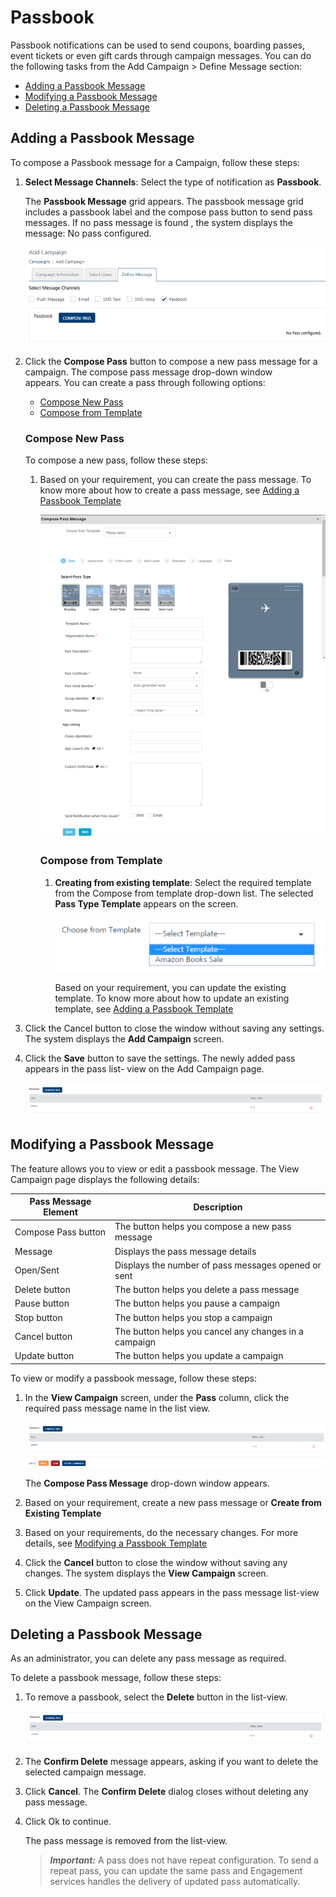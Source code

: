                            


Passbook
========

Passbook notifications can be used to send coupons, boarding passes, event tickets or even gift cards through campaign messages. You can do the following tasks from the Add Campaign > Define Message section:

*   [Adding a Passbook Message](#adding-a-passbook-message)
*   [Modifying a Passbook Message](#modifying-a-passbook-message)
*   [Deleting a Passbook Message](#deleting-a-passbook-message)

Adding a Passbook Message
-------------------------

To compose a Passbook message for a Campaign, follow these steps:

1.  **Select Message Channels**: Select the type of notification as **Passbook**.
    
    The **Passbook Message** grid appears. The passbook message grid includes a passbook label and the compose pass button to send pass messages. If no pass message is found , the system displays the message: No pass configured.  
      
    ![](../Resources/Images/Engagement/Campaign/selectmsgchapassbook_594x139.png)
    
2.  Click the **Compose Pass** button to compose a new pass message for a campaign. The compose pass message drop-down window appears. You can create a pass through following options:
    
    *   [Compose New Pass](#compose-new-pass)
    *   [Compose from Template](#compose-from-template)
    
    ### Compose New Pass
    
    To compose a new pass, follow these steps:
    
    1.  Based on your requirement, you can create the pass message. To know more about how to create a pass message, see [Adding a Passbook Template](../PassBook_Template/Passbook_Template.md#dding_a_Passbook_Template)
        
        ![](../Resources/Images/Engagement/Campaign/composepasstemplate_549x622.png)
        
        ### Compose from Template
        
        1.  **Creating from existing template**: Select the required template from the Compose from template drop-down list. The selected **Pass Type Template** appears on the screen.
            
            ![](../Resources/Images/Engagement/Campaign/composepassbookfromtemplate_495x99.png)
            
            Based on your requirement, you can update the existing template. To know more about how to update an existing template, see [Adding a Passbook Template](../PassBook_Template/Passbook_Template.md#dding_a_Passbook_Template)
            
3.  Click the Cancel button to close the window without saving any settings. The system displays the **Add Campaign** screen.
4.  Click the **Save** button to save the settings. The newly added pass appears in the pass list- view on the Add Campaign page.
    
    ![](../Resources/Images/Engagement/Campaign/addedpasscampignlistview_574x80.png)
    

Modifying a Passbook Message
----------------------------

The feature allows you to view or edit a passbook message. The View Campaign page displays the following details:

  
| Pass Message Element | Description |
| --- | --- |
| Compose Pass button | The button helps you compose a new pass message |
| Message | Displays the pass message details |
| Open/Sent | Displays the number of pass messages opened or sent |
| Delete button | The button helps you delete a pass message |
| Pause button | The button helps you pause a campaign |
| Stop button | The button helps you stop a campaign |
| Cancel button | The button helps you cancel any changes in a campaign |
| Update button | The button helps you update a campaign |

To view or modify a passbook message, follow these steps:

1.  In the **View Campaign** screen, under the **Pass** column, click the required pass message name in the list view.
    
    ![](../Resources/Images/Engagement/Campaign/mopass_598x117.png)
    
    The **Compose Pass Message** drop-down window appears.
    
2.  Based on your requirement, create a new pass message or **Create from Existing Template**
3.  Based on your requirements, do the necessary changes. For more details, see [Modifying a Passbook Template](../PassBook_Template/Passbook_Template.md#Modifyin)
4.  Click the **Cancel** button to close the window without saving any changes. The system displays the **View Campaign** screen.
5.  Click **Update**. The updated pass appears in the pass message list-view on the View Campaign screen.

Deleting a Passbook Message
---------------------------

As an administrator, you can delete any pass message as required.

To delete a passbook message, follow these steps:

1.  To remove a passbook, select the **Delete** button in the list-view.
    
    ![](../Resources/Images/Engagement/Campaign/deletepassmsg_596x138.png)
    
2.  The **Confirm Delete** message appears, asking if you want to delete the selected campaign message.
3.  Click **Cancel**. The **Confirm Delete** dialog closes without deleting any pass message.
4.  Click Ok to continue.
    
    The pass message is removed from the list-view.
    
    > **_Important:_** A pass does not have repeat configuration. To send a repeat pass, you can update the same pass and Engagement services handles the delivery of updated pass automatically.
